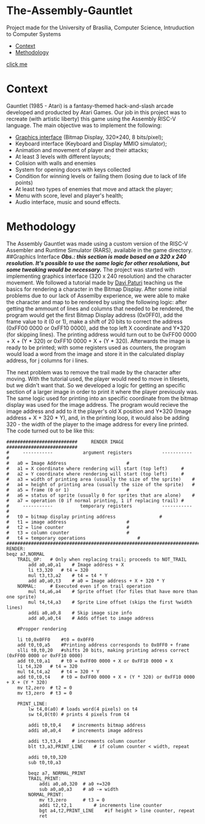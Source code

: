 # The-Assembly-Gauntlet
Project made for the University of Brasília, Computer Science, Intruduction to Computer Systems 
- [Context](#context)
- [Methodology](#methodology)


[click me](https://github.com/Luke0133/The-Assembly-Gauntlet/blob/ceed42abb171b5a6e2e5b973f15673b7a10c74a6/README.md?plain=1#L49)


# Context
Gauntlet (1985 - Atari) is a fantasy-themed hack-and-slash arcade developed and producted by Atari Games. Our job 
in this project was to recreate (with artistic liberty) this game using the Assembly RISC-V language. The main 
objective was to implement the following:
- [Graphics interface](##graphics-interface) (Bitmap Display, 320×240, 8 bits/pixel);
- Keyboard interface (Keyboard and Display MMIO simulator);
- Animation and movement of player and their attacks;
- At least 3 levels with different layouts;
- Colision with walls and enemies
- System for opening doors with keys collected
- Condition for winning levels or failing them (losing due to lack of life points)
- At least two types of enemies that move and attack the player;
- Menu with score, level and player's health;
- Audio interface, music and sound effects.

# Methodology
The Assembly Gauntlet was made using a custom version of the RISC-V Assembler and Runtime Simulator (RARS), 
available in the game directory.
##Graphics Interface
***Obs.: this section is made based on a 320 x 240 resolution. It's possible to use the same logic for other
resolutions, but some tweaking would be necessary.***
The project was started with implementing graphics interface (320 x 240 resolution) and the character movement. 
We followed a tutorial made by [Davi Paturi](https://youtu.be/2BBPNgLP6_s) teaching us the basics for rendering 
a character in the Bitmap Display. After some initial problems due to our lack of Assemlby experience, we were 
able to make the character and map to be rendered by using the following logic: after getting the ammount of 
lines and columns that needed to be rendered, the program would get the first Bitmap Display address (0x0FF0), 
add the frame value to it (0 or 1), make a shift of 20 bits to correct the address (0xFF00 0000 or 0xFF10 0000),
add the top left X coordinate and Y*320 (for skipping lines). The printing address would turn out to be 
0xFF00 0000 + X + (Y * 320) or 0xFF10 0000 + X + (Y * 320). Afterwards the image is ready to be printed; with 
some registers used as counters, the program would load a word from the image and store it in the calculated 
display address, for j columns for i lines.

The next problem was to remove the trail made by the character after moving. With the tutorial used, the player 
would need to move in tilesets, but we didn't want that. So we developed a logic for getting an specific 
section of a larger image in order to print it where the player previously was. The same logic used for 
printing into an specific coordinate from the bitmap display was used for the image address. The program would 
recieve the image address and add to it the player's old X position and Y*320 (Image address + X + 320 * Y), 
and, in the printing loop, it would also be adding 320 - the width of the player to the image address for every 
line printed. The code turned out to be like this:
```
##########################     RENDER IMAGE    ##########################
#     -----------           argument registers           -----------    #
#	a0 = Image Address						#
#	a1 = X coordinate where rendering will start (top left)		#
#	a2 = Y coordinate where rendering will start (top left)		#
#	a3 = width of printing area (usually the size of the sprite)	#
# 	a4 = height of printing area (usually the size of the sprite)	#
#	a5 = frame (0 or 1)						#
#	a6 = status of sprite (usually 0 for sprites that are alone)	#
#	a7 = operation (0 if normal printing, 1 if replacing trail)	#
#     -----------          temporary registers           -----------    #
#	t0 = bitmap display printing address				#
#	t1 = image address						#
#	t2 = line counter						#
# 	t3 = column counter						#
# 	t4 = temporary operations					#
#########################################################################
RENDER:
beqz a7,NORMAL
	TRAIL_OP:	# Only when replacing trail; proceeds to NOT_TRAIL	
		add a0,a0,a1	# Image address + X
		li t3,320	# t4 = 320
		mul t3,t3,a2	# t4 = t4 * Y
		add a0,a0,t3	# a0 = Image address + X + 320 * Y
	NORMAL:		# Executed even if on trail operation
		mul t4,a6,a4	# Sprite offset (for files that have more than one sprite)
		mul t4,t4,a3	# Sprite Line offset (skips the first %width lines)
		addi a0,a0,8	# Skip image size info
		add a0,a0,t4	# Adds offset to image address

	#Propper rendering

	li t0,0x0FF0	#t0 = 0x0FF0
	add t0,t0,a5	#Printing address corresponds to 0x0FF0 + frame
	slli t0,t0,20	#shifts 20 bits, making printing adress correct (0xFF00 0000 or 0xFF10 0000)
	add t0,t0,a1	# t0 = 0xFF00 0000 + X or 0xFF10 0000 + X
	li t4,320	# t4 = 320
	mul t4,t4,a2	# t4 = 320 * Y 
	add t0,t0,t4	# t0 = 0xFF00 0000 + X + (Y * 320) or 0xFF10 0000 + X + (Y * 320)
	mv t2,zero	# t2 = 0
	mv t3,zero	# t3 = 0
	
	PRINT_LINE:	
		lw t4,0(a0)	# loads word(4 pixels) on t4
		sw t4,0(t0)	# prints 4 pixels from t4
		
		addi t0,t0,4	# increments bitmap address
		addi a0,a0,4	# increments image address
		
		addi t3,t3,4	# increments column counter
		blt t3,a3,PRINT_LINE	# if column counter < width, repeat
		
		addi t0,t0,320
		sub t0,t0,a3
		
		beqz a7, NORMAL_PRINT
		TRAIL_PRINT:
			addi a0,a0,320	# a0 +=320	
			sub a0,a0,a3	# a0 -= width
		NORMAL_PRINT: 
			mv t3,zero		# t3 = 0
			addi t2,t2,1		# increments line counter
			bgt a4,t2,PRINT_LINE	#if height > line counter, repeat
			ret
```

